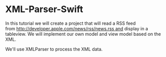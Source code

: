 # XML-Parser-Swift
In this tutorial we will create a project that will read a RSS feed from http://developer.apple.com/news/rss/news.rss and display in a tableview. We will implement our own model and view model based on the XML.

We'll use XMLParser to process the XML data.

